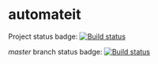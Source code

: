 # automateit

Project status badge:
[![Build status](https://ci.appveyor.com/api/projects/status/8g0571vsttp9tawr?svg=true)](https://ci.appveyor.com/project/FrameBassman/automateit)

_master_ branch status badge:
[![Build status](https://ci.appveyor.com/api/projects/status/8g0571vsttp9tawr/branch/master?svg=true)](https://ci.appveyor.com/project/FrameBassman/automateit/branch/master)
